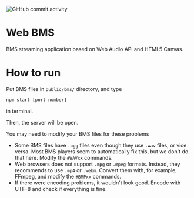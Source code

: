 ![GitHub commit activity](https://img.shields.io/github/commit-activity/y/rokr0k/webbms)
# Web BMS

BMS streaming application based on Web Audio API and HTML5 Canvas.

# How to run

Put BMS files in `public/bms/` directory, and type
```sh
npm start [port number]
```
in terminal.

Then, the server will be open.

You may need to modify your BMS files for these problems
- Some BMS files have `.ogg` files even though they use `.wav` files, or vice versa. Most BMS players seem to automatically fix this, but we don't do that here. Modify the `#WAVxx` commands.
- Web browsers does not support `.mpg` or `.mpeg` formats. Instead, they recommends to use `.mp4` or `.webm`. Convert them with, for example, FFmpeg, and modify the `#BMPxx` commands.
- If there were encoding problems, it wouldn't look good. Encode with UTF-8 and check if everything is fine.
